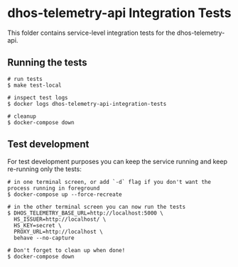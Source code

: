 # dhos-telemetry-api Integration Tests
This folder contains service-level integration tests for the dhos-telemetry-api.

## Running the tests
```
# run tests
$ make test-local

# inspect test logs
$ docker logs dhos-telemetry-api-integration-tests

# cleanup
$ docker-compose down
```

## Test development
For test development purposes you can keep the service running and keep re-running only the tests:
```
# in one terminal screen, or add `-d` flag if you don't want the process running in foreground
$ docker-compose up --force-recreate

# in the other terminal screen you can now run the tests
$ DHOS_TELEMETRY_BASE_URL=http://localhost:5000 \
  HS_ISSUER=http://localhost/ \
  HS_KEY=secret \
  PROXY_URL=http://localhost \
  behave --no-capture

# Don't forget to clean up when done!
$ docker-compose down
```
